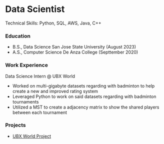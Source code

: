 # Data Scientist

Technical Skills: Python, SQL, AWS, Java, C++

### Education

- B.S., Data Science  San Jose State University (August 2023)
- A.S., Computer Science  De Anza College (Septtember 2020)

### Work Experience 
Data Science Intern @ UBX World
- Worked on multi-gigabyte datasets regarding with badminton to help create a new and improved rating system
- Leveraged Python to work on said datasets regarding with badminton tournaments
- Utilized a MST to create a adjacency matrix to show the shared players between each tournament

### Projects
- [UBX World Project](https://github.com/Brandonlee-2002/ubx-data-analysis)


